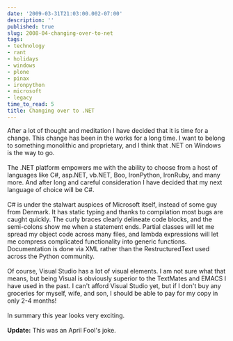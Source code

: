 ```yaml
---
date: '2009-03-31T21:03:00.002-07:00'
description: ''
published: true
slug: 2008-04-changing-over-to-net
tags:
- technology
- rant
- holidays
- windows
- plone
- pinax
- ironpython
- microsoft
- legacy
time_to_read: 5
title: Changing over to .NET
---
```


After a lot of thought and meditation I have decided that it is time for a change. This change has been in the works for a long time. I want to belong to something monolithic and proprietary, and I think that .NET on Windows is the way to go.<br /><br />The .NET platform empowers me with the ability to choose from a host of languages like C#, asp.NET, vb.NET, Boo, IronPython, IronRuby, and many more. And after long and careful consideration I have decided that my next language of choice will be C#.<br /><br />C# is under the stalwart auspices of Microsoft itself, instead of some guy from Denmark. It has static typing and thanks to compilation most bugs are caught quickly. The curly braces clearly delineate code blocks, and the semi-colons show me when a statement ends. Partial classes will let me spread my object code across many files, and lambda expressions will let me compress complicated functionality into generic functions. Documentation is done via XML rather than the RestructuredText used across the Python community.<br /><br />Of course, Visual Studio has a lot of visual elements. I am not sure what that means, but being Visual is obviously superior to the TextMates and EMACS I have used in the past. I can't afford Visual Studio yet, but if I don't buy any groceries for myself, wife, and son, I should be able to pay for my copy in only 2-4 months!<br /><br />In summary this year looks very exciting.<br /><br /><span style="font-weight: bold;">Update:</span> This was an April Fool's joke.